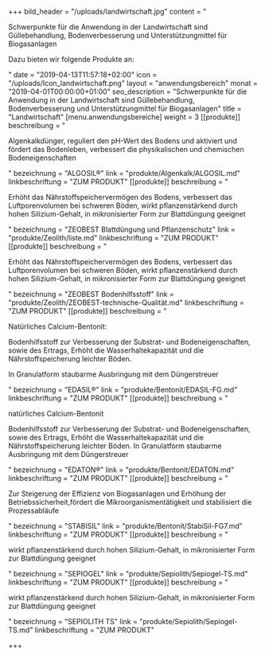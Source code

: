 +++
bild_header = "/uploads/landwirtschaft.jpg"
content = "<p>Schwerpunkte für die Anwendung in der Landwirtschaft sind Güllebehandlung, Bodenverbesserung und Unterstützungmittel für Biogasanlagen</p><p>Dazu bieten wir folgende Produkte an:</p>"
date = "2019-04-13T11:57:18+02:00"
icon = "/uploads/Icon_landwirtschaft.png"
layout = "anwendungsbereich"
monat = "2019-04-01T00:00:00+01:00"
seo_description = "Schwerpunkte für die Anwendung in der Landwirtschaft sind Güllebehandlung, Bodenverbesserung und Unterstützungmittel für Biogasanlagen"
title = "Landwirtschaft"
[menu.anwendungsbereiche]
weight = 3
[[produkte]]
beschreibung = "<p>Algenkalkdünger, reguliert den pH-Wert des Bodens und aktiviert und fördert das Bodenleben, verbessert die physikalischen und chemischen Bodeneigenschaften</p>"
bezeichnung = "ALGOSIL®"
link = "produkte/Algenkalk/ALGOSIL.md"
linkbeschriftung = "ZUM PRODUKT"
[[produkte]]
beschreibung = "<p>Erhöht das Nährstoffspeichervermögen des Bodens, verbessert das Luftporenvolumen bei schweren Böden, wirkt pflanzenstärkend durch hohen Silizium-Gehalt, in mikronisierter Form zur Blattdüngung geeignet</p>"
bezeichnung = "ZEOBEST Blattdüngung und Pflanzenschutz"
link = "produkte/Zeolith/liste.md"
linkbeschriftung = "ZUM PRODUKT"
[[produkte]]
beschreibung = "<p>Erhöht das Nährstoffspeichervermögen des Bodens, verbessert das Luftporenvolumen bei schweren Böden, wirkt pflanzenstärkend durch hohen Silizium-Gehalt, in mikronisierter Form zur Blattdüngung geeignet</p>"
bezeichnung = "ZEOBEST Bodenhilfsstoff"
link = "produkte/Zeolith/ZEOBEST-technische-Qualität.md"
linkbeschriftung = "ZUM PRODUKT"
[[produkte]]
beschreibung = "<p>Natürliches Calcium-Bentonit:</p><p>Bodenhilfsstoff zur Verbesserung der Substrat- und Bodeneigenschaften, sowie des Ertrags, Erhöht die Wasserhaltekapazität und die Nährstoffspeicherung leichter Böden.</p><p>In Granulatform staubarme Ausbringung mit dem Düngerstreuer</p>"
bezeichnung = "EDASIL®"
link = "produkte/Bentonit/EDASIL-FG.md"
linkbeschriftung = "ZUM PRODUKT"
[[produkte]]
beschreibung = "<p>natürliches Calcium-Bentonit</p><p>Bodenhilfsstoff zur Verbesserung der Substrat- und Bodeneigenschaften, sowie des Ertrags, Erhöht die Wasserhaltekapazität und die Nährstoffspeicherung leichter Böden. In Granulatform staubarme Ausbringung mit dem Düngerstreuer</p>"
bezeichnung = "EDATON®"
link = "produkte/Bentonit/EDATON.md"
linkbeschriftung = "ZUM PRODUKT"
[[produkte]]
beschreibung = "<p>Zur Steigerung der Effizienz von Biogasanlagen und Erhöhung der Betriebssicherheit,fördert die Mikroorganismentätigkeit und stabilisiert die Prozessabläufe</p>"
bezeichnung = "STABISIL"
link = "produkte/Bentonit/StabiSil-FG7.md"
linkbeschriftung = "ZUM PRODUKT"
[[produkte]]
beschreibung = "<p>wirkt pflanzenstärkend durch hohen Silizium-Gehalt, in mikronisierter Form zur Blattdüngung geeignet</p>"
bezeichnung = "SEPIOGEL"
link = "produkte/Sepiolith/Sepiogel-TS.md"
linkbeschriftung = "ZUM PRODUKT"
[[produkte]]
beschreibung = "<p>wirkt pflanzenstärkend durch hohen Silizium-Gehalt, in mikronisierter Form zur Blattdüngung geeignet</p>"
bezeichnung = "SEPIOLITH TS"
link = "produkte/Sepiolith/Sepiogel-TS.md"
linkbeschriftung = "ZUM PRODUKT"

+++
